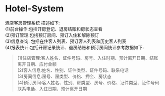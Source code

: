 # Hotel-System
酒店客房管理系统
描述如下:  
(1)前台操作:包括开房登记、退房结账和房状态查看  
(2)预订管理:包括预订房间、预订入住和解除预订  
(3)信息查询: 包括在住客人列表、预订客人列表和历史客人列表  
(4)报表统计:包括开房记录统计、退房结账和预订房间统计参考数据如下: 
> (1)住店管理:客人姓名、证件号码、房号、入住时期、预计离开日期、结账离开日期、应付金额  
(2)客人信息:姓名、性别、证件类型、证件号码、联系电话  
(3)房间信息:房号、房类型、价格、押金、房状态  
(4)预订房间:客人姓名、性别、房类型、房号、价格、证件类型、证件号码.联系电话、入住日期、预计离开日期  

